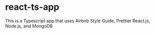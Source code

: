 # react-ts-app
This is a Typescript app that uses Airbnb Style Guide, Prettier
React.js, Node.js, and MongoDB
